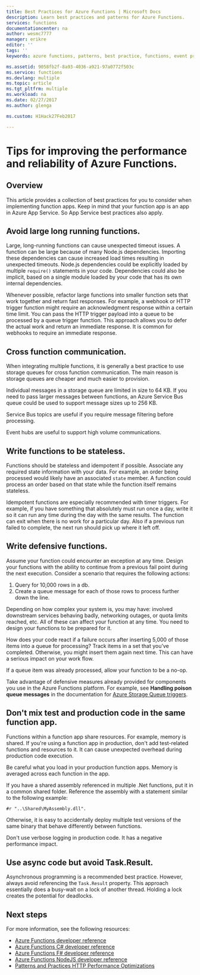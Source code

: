 ```yaml
---
title: Best Practices for Azure Functions | Microsoft Docs
description: Learn best practices and patterns for Azure Functions.
services: functions
documentationcenter: na
author: wesmc7777
manager: erikre
editor: ''
tags: ''
keywords: azure functions, patterns, best practice, functions, event processing, webhooks, dynamic compute, serverless architecture

ms.assetid: 9058fb2f-8a93-4036-a921-97a0772f503c
ms.service: functions
ms.devlang: multiple
ms.topic: article
ms.tgt_pltfrm: multiple
ms.workload: na
ms.date: 02/27/2017
ms.author: glenga

ms.custom: H1Hack27Feb2017

---
```


# Tips for improving the performance and reliability of Azure Functions.

## Overview

This article provides a collection of best practices for you to consider when implementing function apps. Keep in mind that your function app is an app in Azure App Service. So App Service best practices also apply.


## Avoid large long running functions.

Large, long-running functions can cause unexpected timeout issues. A function can be large because of many Node.js dependencies. Importing these dependencies can cause increased load times resulting in unexpected timeouts. Node.js dependencies could be explicitly loaded by multiple `require()` statements in your code. Dependencies could also be implicit, based on a single module loaded by your code that has its own internal dependencies.  

Whenever possible, refactor large functions into smaller function sets that work together and return fast responses. For example, a webhook or HTTP trigger function might require an acknowledgment response within a certain time limit. You can pass the HTTP trigger payload into a queue to be processed by a queue trigger function. This approach allows you to defer the actual work and return an immediate response. It is common for webhooks to require an immediate response.


## Cross function communication.

When integrating multiple functions, it is generally a best practice to use storage queues for cross function communication.  The main reason is storage queues are cheaper and much easier to provision. 

Individual messages in a storage queue are limited in size to 64 KB. If you need to pass larger messages between functions, an Azure Service Bus queue could be used to support message sizes up to 256 KB.

Service Bus topics are useful if you require message filtering before processing.

Event hubs are useful to support high volume communications.



## Write functions to be stateless. 

Functions should be stateless and idempotent if possible. Associate any required state information with your data. For example, an order being processed would likely have an associated `state` member. A function could process an order based on that state while the function itself remains stateless. 

Idempotent functions are especially recommended with timer triggers. For example, if you have something that absolutely must run once a day, write it so it can run any time during the day with the same results. The function can exit when there is no work for a particular day. Also if a previous run failed to complete, the next run should pick up where it left off.


## Write defensive functions.

Assume your function could encounter an exception at any time. Design your functions with the ability to continue from a previous fail point during the next execution. Consider a scenario that requires the following actions:

1. Query for 10,000 rows in a db.
2. Create a queue message for each of those rows to process further down the line.
 
Depending on how complex your system is, you may have: involved downstream services behaving badly, networking outages, or quota limits reached, etc. All of these can affect your function at any time. You need to design your functions to be prepared for it.

How does your code react if a failure occurs after inserting 5,000 of those items into a queue for processing? Track items in a set that you’ve completed. Otherwise, you might insert them again next time. This can have a serious impact on your work flow. 

If a queue item was already processed, allow your function to be a no-op.

Take advantage of defensive measures already provided for components you use in the Azure Functions platform. For example, see **Handling poison queue messages** in the documentation for [Azure Storage Queue triggers](functions-bindings-storage-queue.md#trigger).
 

## Don't mix test and production code in the same function app.

Functions within a function app share resources. For example, memory is shared. If you're using a function app in production, don't add test-related functions and resources to it. It can cause unexpected overhead during production code execution.

Be careful what you load in your production function apps. Memory is averaged across each function in the app.

If you have a shared assembly referenced in multiple .Net functions, put it in a common shared folder. Reference the assembly with a statement similar to the following example: 

	#r "..\Shared\MyAssembly.dll". 

Otherwise, it is easy to accidentally deploy multiple test versions of the same binary that behave differently between functions.

Don't use verbose logging in production code. It has a negative performance impact.



## Use async code but avoid Task.Result.

Asynchronous programming is a recommended best practice. However, always avoid referencing the `Task.Result` property. This approach essentially does a busy-wait on a lock of another thread. Holding a lock creates the potential for deadlocks.




## Next steps
For more information, see the following resources:

* [Azure Functions developer reference](functions-reference.md)
* [Azure Functions C# developer reference](functions-reference-csharp.md)
* [Azure Functions F# developer reference](functions-reference-fsharp.md)
* [Azure Functions NodeJS developer reference](functions-reference-node.md)
* [Patterns and Practices HTTP Performance Optimizations](https://github.com/mspnp/performance-optimization/blob/master/ImproperInstantiation/docs/ImproperInstantiation.md)

